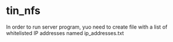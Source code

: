 # tin_nfs

In order to run server program, yuo need to create file with a list of whitelisted IP addresses named ip_addresses.txt
